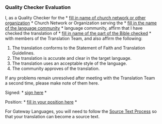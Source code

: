 
### Quality Checker Evaluation

I, as a Quality Checker for the * <u>fill in name of church network or other organization</u> * Church Network or Organization serving the * <u>fill in the name of the language community</u> * language community, affirm that I have checked the translation of * <u>fill in name of the part of the Bible checked</u> * with members of the Translation Team, and also affirm the following:

1. The translation conforms to the Statement of Faith and Translation Guidelines.
1. The translation is accurate and clear in the target language.
1. The translation uses an acceptable style of the language.
1. The community approves of the translation.

If any problems remain unresolved after meeting with the Translation Team a second time, please make note of them here.

Signed: * <u>sign here</u> *

Position: * <u>fill in your position here</u> *

For Gateway Languages, you will need to follow the [Source Text Process](../../process/source-text-process/01.md) so that your translation can become a source text.